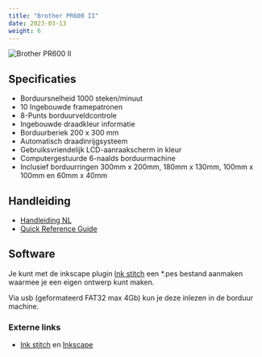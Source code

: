 ```yaml
---
title: "Brother PR600 II"
date: 2023-03-13
weight: 6
---
```


![Brother PR600 II](/images/brother_pr600_II.jpg)


## Specificaties

* Borduursnelheid 1000 steken/minuut
* 10 Ingebouwde framepatronen
* 8-Punts borduurveldcontrole
* Ingebouwde draadkleur informatie
* Borduurberiek 200 x 300 mm
* Automatisch draadinrijgsysteem
* Gebruiksvriendelijk LCD-aanraakscherm in kleur
* Computergestuurde 6-naalds borduurmachine
* Inclusief borduurringen 300mm x 200mm, 180mm x 130mm, 100mm x 100mm en 60mm x 40mm

## Handleiding

* [Handleiding NL](/files/pr600II_nl.pdf)
* [Quick Reference Guide](/files/pr600II_quickref.pdf)


## Software

Je kunt met de inkscape plugin [Ink stitch](https://inkstitch.org) een *.pes bestand aanmaken waarmee je een eigen ontwerp kunt maken. 

Via usb (geformateerd FAT32 max 4Gb) kun je deze inlezen in de borduur machine.

### Externe links

* [Ink stitch](https://inkstitch.org) en [Inkscape](http://inkscape.org)